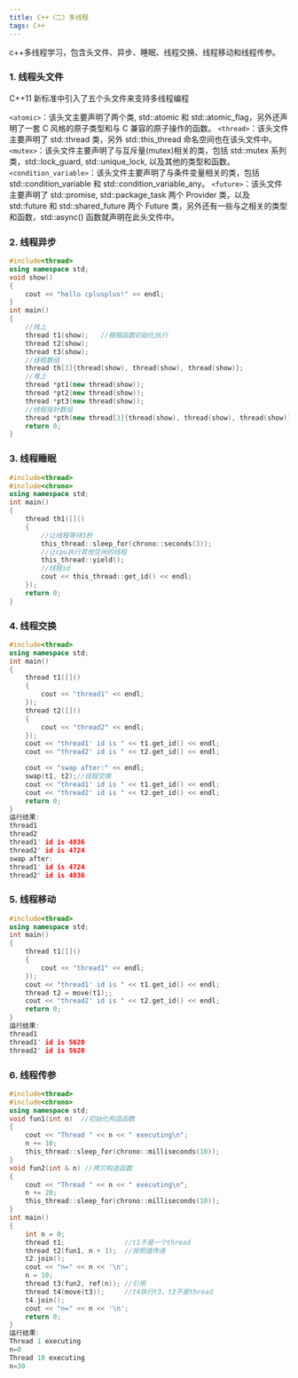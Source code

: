 ```yaml
---
title: C++（二）多线程
tags: C++
---
```


c++多线程学习，包含头文件、异步、睡眠、线程交换、线程移动和线程传参。

<!--more-->

### 1. 线程头文件

C++11 新标准中引入了五个头文件来支持多线程编程

`<atomic>`：该头文主要声明了两个类, std::atomic 和 std::atomic_flag，另外还声明了一套 C 风格的原子类型和与 C 兼容的原子操作的函数。
`<thread>`：该头文件主要声明了 std::thread 类，另外 std::this_thread 命名空间也在该头文件中。
`<mutex>`：该头文件主要声明了与互斥量(mutex)相关的类，包括 std::mutex 系列类，std::lock_guard, std::unique_lock, 以及其他的类型和函数。
`<condition_variable>`：该头文件主要声明了与条件变量相关的类，包括 std::condition_variable 和 std::condition_variable_any。
`<future>`：该头文件主要声明了 std::promise, std::package_task 两个 Provider 类，以及 std::future 和 std::shared_future 两个 Future 类，另外还有一些与之相关的类型和函数，std::async() 函数就声明在此头文件中。

### 2. 线程异步

```c++
#include<thread>
using namespace std;
void show()
{
    cout << "hello cplusplus!" << endl;
}
int main()
{
    //栈上
    thread t1(show);   //根据函数初始化执行
    thread t2(show);
    thread t3(show);
    //线程数组
    thread th[3]{thread(show), thread(show), thread(show)};
    //堆上
    thread *pt1(new thread(show));
    thread *pt2(new thread(show));
    thread *pt3(new thread(show));
    //线程指针数组
    thread *pth(new thread[3]{thread(show), thread(show), thread(show)});
    return 0;
}
```

### 3. 线程睡眠

```c++
#include<thread>
#include<chrono>
using namespace std;
int main()
{
    thread th1([]()
    {
        //让线程等待3秒
        this_thread::sleep_for(chrono::seconds(3));
        //让cpu执行其他空闲的线程
        this_thread::yield();
        //线程id
        cout << this_thread::get_id() << endl;
    });
    return 0;
}
```

### 4. 线程交换

```c++
#include<thread>
using namespace std;
int main()
{
    thread t1([]()
    {
        cout << "thread1" << endl;
    });
    thread t2([]()
    {
        cout << "thread2" << endl;
    });
    cout << "thread1' id is " << t1.get_id() << endl;
    cout << "thread2' id is " << t2.get_id() << endl;

    cout << "swap after:" << endl;
    swap(t1, t2);//线程交换
    cout << "thread1' id is " << t1.get_id() << endl;
    cout << "thread2' id is " << t2.get_id() << endl;
    return 0;
}
运行结果:
thread1
thread2
thread1' id is 4836
thread2' id is 4724
swap after:
thread1' id is 4724
thread2' id is 4836
```

### 5. 线程移动

```c++
#include<thread>
using namespace std;
int main()
{
    thread t1([]()
    {
        cout << "thread1" << endl;
    });
    cout << "thread1' id is " << t1.get_id() << endl;
    thread t2 = move(t1);;
    cout << "thread2' id is " << t2.get_id() << endl;
    return 0;
}
运行结果:
thread1
thread1' id is 5620
thread2' id is 5620
```

### 6. 线程传参

```c++
#include<thread>
#include<chrono>
using namespace std;
void fun1(int n)  //初始化构造函数
{
    cout << "Thread " << n << " executing\n";
    n += 10;
    this_thread::sleep_for(chrono::milliseconds(10));
}
void fun2(int & n) //拷贝构造函数
{
    cout << "Thread " << n << " executing\n";
    n += 20;
    this_thread::sleep_for(chrono::milliseconds(10));
}
int main()
{
    int n = 0;
    thread t1;               //t1不是一个thread
    thread t2(fun1, n + 1);  //按照值传递
    t2.join();
    cout << "n=" << n << '\n';
    n = 10;
    thread t3(fun2, ref(n)); //引用
    thread t4(move(t3));     //t4执行t3，t3不是thread
    t4.join();
    cout << "n=" << n << '\n';
    return 0;
}
运行结果:
Thread 1 executing
n=0
Thread 10 executing
n=30
```





